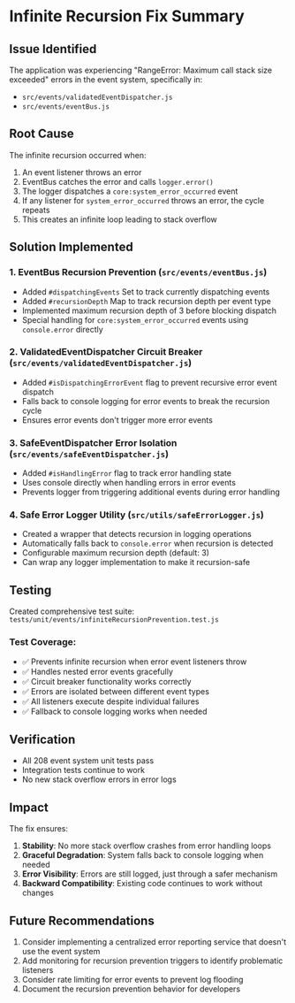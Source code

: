 # Infinite Recursion Fix Summary

## Issue Identified
The application was experiencing "RangeError: Maximum call stack size exceeded" errors in the event system, specifically in:
- `src/events/validatedEventDispatcher.js`
- `src/events/eventBus.js`

## Root Cause
The infinite recursion occurred when:
1. An event listener throws an error
2. EventBus catches the error and calls `logger.error()`
3. The logger dispatches a `core:system_error_occurred` event
4. If any listener for `system_error_occurred` throws an error, the cycle repeats
5. This creates an infinite loop leading to stack overflow

## Solution Implemented

### 1. **EventBus Recursion Prevention** (`src/events/eventBus.js`)
- Added `#dispatchingEvents` Set to track currently dispatching events
- Added `#recursionDepth` Map to track recursion depth per event type
- Implemented maximum recursion depth of 3 before blocking dispatch
- Special handling for `core:system_error_occurred` events using `console.error` directly

### 2. **ValidatedEventDispatcher Circuit Breaker** (`src/events/validatedEventDispatcher.js`)
- Added `#isDispatchingErrorEvent` flag to prevent recursive error event dispatch
- Falls back to console logging for error events to break the recursion cycle
- Ensures error events don't trigger more error events

### 3. **SafeEventDispatcher Error Isolation** (`src/events/safeEventDispatcher.js`)
- Added `#isHandlingError` flag to track error handling state
- Uses console directly when handling errors in error events
- Prevents logger from triggering additional events during error handling

### 4. **Safe Error Logger Utility** (`src/utils/safeErrorLogger.js`)
- Created a wrapper that detects recursion in logging operations
- Automatically falls back to `console.error` when recursion is detected
- Configurable maximum recursion depth (default: 3)
- Can wrap any logger implementation to make it recursion-safe

## Testing
Created comprehensive test suite: `tests/unit/events/infiniteRecursionPrevention.test.js`

### Test Coverage:
- ✅ Prevents infinite recursion when error event listeners throw
- ✅ Handles nested error events gracefully
- ✅ Circuit breaker functionality works correctly
- ✅ Errors are isolated between different event types
- ✅ All listeners execute despite individual failures
- ✅ Fallback to console logging works when needed

## Verification
- All 208 event system unit tests pass
- Integration tests continue to work
- No new stack overflow errors in error logs

## Impact
The fix ensures:
1. **Stability**: No more stack overflow crashes from error handling loops
2. **Graceful Degradation**: System falls back to console logging when needed
3. **Error Visibility**: Errors are still logged, just through a safer mechanism
4. **Backward Compatibility**: Existing code continues to work without changes

## Future Recommendations
1. Consider implementing a centralized error reporting service that doesn't use the event system
2. Add monitoring for recursion prevention triggers to identify problematic listeners
3. Consider rate limiting for error events to prevent log flooding
4. Document the recursion prevention behavior for developers